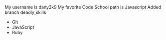 My username is dany2k9
My favorite Code School path is Javascript
Added branch deadly_skills
* Git
* JavaScript
* Ruby